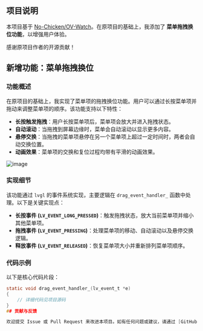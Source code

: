 ## 项目说明

本项目基于 [No-Chicken/OV-Watch](https://github.com/No-Chicken/OV-Watch/tree/main/lv_sim_vscode_win)。在原项目的基础上，我添加了 **菜单拖拽换位功能**，以增强用户体验。

感谢原项目作者的开源贡献！
## 新增功能：菜单拖拽换位

### 功能概述
在原项目的基础上，我实现了菜单项的拖拽换位功能。用户可以通过长按菜单项并拖动来调整菜单项的顺序。该功能支持以下特性：
- **长按触发拖拽**：用户长按菜单项后，菜单项会放大并进入拖拽状态。
- **自动滚动**：当拖拽到屏幕边缘时，菜单会自动滚动以显示更多内容。
- **悬停交换**：当拖拽的菜单项悬停在另一个菜单项上超过一定时间时，两者会自动交换位置。
- **动画效果**：菜单项的交换和复位过程均带有平滑的动画效果。

![image](https://github.com/Yweik/lv_port_pc_vscode-release-v8/blob/main/%E6%97%A0%E6%A0%87%E9%A2%98%E8%A7%86%E9%A2%91%E2%80%94%E2%80%94%E4%BD%BF%E7%94%A8Clipchamp%E5%88%B6%E4%BD%9C.gif)

### 实现细节
该功能通过 `lvgl` 的事件系统实现，主要逻辑在 `drag_event_handler_` 函数中处理。以下是关键实现点：
- **长按事件 (`LV_EVENT_LONG_PRESSED`)**：触发拖拽状态，放大当前菜单项并缩小其他菜单项。
- **拖拽事件 (`LV_EVENT_PRESSING`)**：处理菜单项的移动、自动滚动以及悬停交换逻辑。
- **释放事件 (`LV_EVENT_RELEASED`)**：恢复菜单项大小并重新排列菜单项顺序。

### 代码示例
以下是核心代码片段：

```c
static void drag_event_handler_(lv_event_t *e)
{
    // 详细代码见项目源码
}
## 贡献与反馈

欢迎提交 Issue 或 Pull Request 来改进本项目。如有任何问题或建议，请通过 [GitHub Issues](项目 Issues 链接) 反馈。
